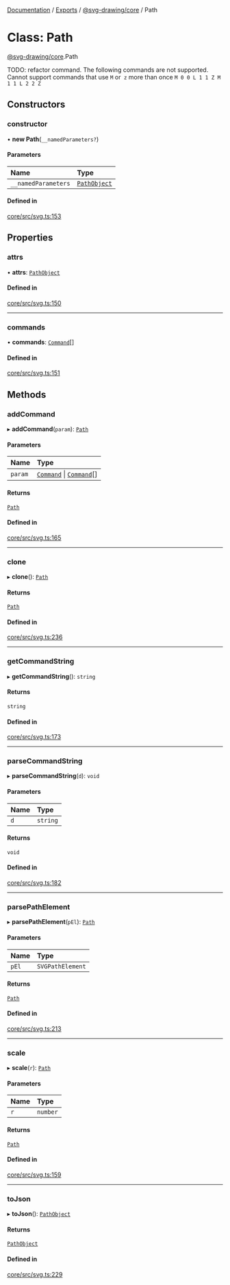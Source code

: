 [Documentation](../README.md) / [Exports](../modules.md) / [@svg-drawing/core](../modules/svg_drawing_core.md) / Path

# Class: Path

[@svg-drawing/core](../modules/svg_drawing_core.md).Path

TODO: refactor command. The following commands are not supported. Cannot
support commands that use `M` or` z` more than once `M 0 0 L 1 1 Z M 1 1 L 2 2 Z`

## Constructors

### constructor

• **new Path**(`__namedParameters?`)

#### Parameters

| Name | Type |
| :------ | :------ |
| `__namedParameters` | [`PathObject`](../modules/svg_drawing_core.md#pathobject) |

#### Defined in

[core/src/svg.ts:153](https://github.com/kmkzt/svg-drawing/blob/6dacb53/packages/core/src/svg.ts#L153)

## Properties

### attrs

• **attrs**: [`PathObject`](../modules/svg_drawing_core.md#pathobject)

#### Defined in

[core/src/svg.ts:150](https://github.com/kmkzt/svg-drawing/blob/6dacb53/packages/core/src/svg.ts#L150)

___

### commands

• **commands**: [`Command`](svg_drawing_core.Command.md)[]

#### Defined in

[core/src/svg.ts:151](https://github.com/kmkzt/svg-drawing/blob/6dacb53/packages/core/src/svg.ts#L151)

## Methods

### addCommand

▸ **addCommand**(`param`): [`Path`](svg_drawing_core.Path.md)

#### Parameters

| Name | Type |
| :------ | :------ |
| `param` | [`Command`](svg_drawing_core.Command.md) \| [`Command`](svg_drawing_core.Command.md)[] |

#### Returns

[`Path`](svg_drawing_core.Path.md)

#### Defined in

[core/src/svg.ts:165](https://github.com/kmkzt/svg-drawing/blob/6dacb53/packages/core/src/svg.ts#L165)

___

### clone

▸ **clone**(): [`Path`](svg_drawing_core.Path.md)

#### Returns

[`Path`](svg_drawing_core.Path.md)

#### Defined in

[core/src/svg.ts:236](https://github.com/kmkzt/svg-drawing/blob/6dacb53/packages/core/src/svg.ts#L236)

___

### getCommandString

▸ **getCommandString**(): `string`

#### Returns

`string`

#### Defined in

[core/src/svg.ts:173](https://github.com/kmkzt/svg-drawing/blob/6dacb53/packages/core/src/svg.ts#L173)

___

### parseCommandString

▸ **parseCommandString**(`d`): `void`

#### Parameters

| Name | Type |
| :------ | :------ |
| `d` | `string` |

#### Returns

`void`

#### Defined in

[core/src/svg.ts:182](https://github.com/kmkzt/svg-drawing/blob/6dacb53/packages/core/src/svg.ts#L182)

___

### parsePathElement

▸ **parsePathElement**(`pEl`): [`Path`](svg_drawing_core.Path.md)

#### Parameters

| Name | Type |
| :------ | :------ |
| `pEl` | `SVGPathElement` |

#### Returns

[`Path`](svg_drawing_core.Path.md)

#### Defined in

[core/src/svg.ts:213](https://github.com/kmkzt/svg-drawing/blob/6dacb53/packages/core/src/svg.ts#L213)

___

### scale

▸ **scale**(`r`): [`Path`](svg_drawing_core.Path.md)

#### Parameters

| Name | Type |
| :------ | :------ |
| `r` | `number` |

#### Returns

[`Path`](svg_drawing_core.Path.md)

#### Defined in

[core/src/svg.ts:159](https://github.com/kmkzt/svg-drawing/blob/6dacb53/packages/core/src/svg.ts#L159)

___

### toJson

▸ **toJson**(): [`PathObject`](../modules/svg_drawing_core.md#pathobject)

#### Returns

[`PathObject`](../modules/svg_drawing_core.md#pathobject)

#### Defined in

[core/src/svg.ts:229](https://github.com/kmkzt/svg-drawing/blob/6dacb53/packages/core/src/svg.ts#L229)
